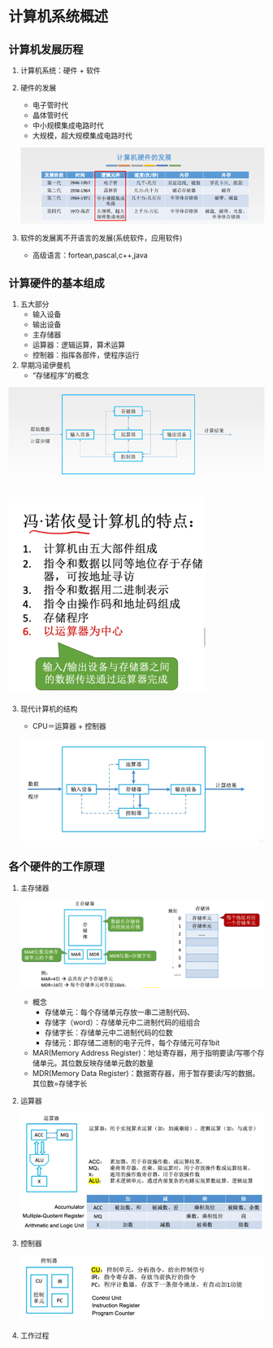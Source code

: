 # 计算机系统概述

## 计算机发展历程

1. 计算机系统：硬件 + 软件

2. 硬件的发展

   + 电子管时代
   + 晶体管时代
   + 中小规模集成电路时代
   + 大规模，超大规模集成电路时代

   ![](pictures/1.1.1.png)

3. 软件的发展离不开语言的发展(系统软件，应用软件)
   + 高级语言：fortean,pascal,c++,java

## 计算硬件的基本组成

1. 五大部分
   + 输入设备
   + 输出设备
   + 主存储器
   + 运算器：逻辑运算，算术运算
   + 控制器：指挥各部件，使程序运行
2. 早期冯诺伊曼机
   + “存储程序”的概念

![](pictures/1.2.1.png)

![](pictures/1.2.2.png)

3. 现代计算机的结构

   + CPU＝运算器 + 控制器

   ![](pictures/1.2.3.png)

## 各个硬件的工作原理

1. 主存储器

   ![](pictures/1.3.1.png)

   + 概念
     + 存储单元：每个存储单元存放一串二进制代码、
     + 存储字（word）：存储单元中二进制代码的组组合
     + 存储字长：存储单元中二进制代码的位数
     + 存储元：即存储二进制的电子元件，每个存储元可存1bit
   + MAR(Memory Address Register)：地址寄存器，用于指明要读/写哪个存储单元。其位数反映存储单元数的数量
   + MDR(Memory Data Register)：数据寄存器，用于暂存要读/写的数据。其位数=存储字长

2. 运算器

   ![](pictures/1.3.2.png)

3. 控制器

   ![](pictures/1.3.3.png)

4. 工作过程

